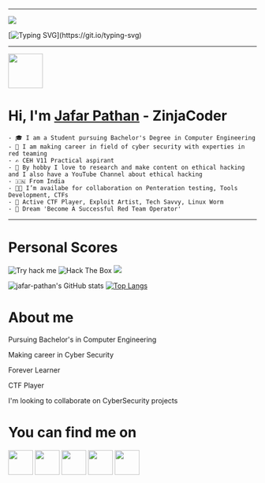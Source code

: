 

<!--
**jafar-pathan/jafar-pathan** is a ✨ _special_ ✨ repository because its `README.md` (this file) appears on your GitHub profile.

Here are some ideas to get you started:

- 🔭 I’m currently working on ...
- 🌱 I’m currently learning ...
- 👯 I’m looking to collaborate on ...
- 🤔 I’m looking for help with ...
- 💬 Ask me about ...
- 📫 How to reach me: ...
- 😄 Pronouns: ...
- ⚡ Fun fact: ...
-->

---
<img src="https://raw.githubusercontent.com/zinja-coder/zinja-coder/main/Zinja%20Coder.gif" widht="200px;" />

[![Typing SVG](https://readme-typing-svg.herokuapp.com?color=00ff00&lines=Who+is+Jafar+Pathan+❤️+H?;A+Computer+Engineering+Student;Proud+to+be+Indian+🇮🇳;A+CyberSecurity+Enthusiast;Cyber+Security+Researcher;CTF+Player;Exploit+Artist;Ethical+Hacking+Related+Content+Creator;Penetrations+Tester;)](https://git.io/typing-svg)

---
<img src = "https://raw.githubusercontent.com/MartinHeinz/MartinHeinz/master/wave.gif" width = 70px>

# Hi, I'm [Jafar Pathan]("https://www.jafarpathan.com/") - ZinjaCoder
```
- 🎓 I am a Student pursuing Bachelor's Degree in Computer Engineering
- 🔭 I am making career in field of cyber security with experties in red teaming
- ✍️ CEH V11 Practical aspirant
- 📕 By hobby I love to research and make content on ethical hacking and I also have a YouTube Channel about ethical hacking 
- 🇮🇳 From India
- 👨‍💻 I’m availabe for collaboration on Penteration testing, Tools Development, CTFs
- 🥷 Active CTF Player, Exploit Artist, Tech Savvy, Linux Worm
- 🚩 Dream 'Become A Successful Red Team Operator'
```

---
# Personal Scores
![Try hack me](https://tryhackme-badges.s3.amazonaws.com/Z1njaC0d3r.png)
![Hack The Box](http://www.hackthebox.eu/badge/image/1123401)
![](https://komarev.com/ghpvc/?username=zinja-coder)

![jafar-pathan's GitHub stats](https://github-readme-stats.vercel.app/api?username=zinja-coder&show_icons=true&theme=dark)
[![Top Langs](https://github-readme-stats.vercel.app/api/top-langs/?username=zinja-coder&layout=compact)](https://github.com/anuraghazra/github-readme-stats)

# About me
Pursuing Bachelor's in Computer Engineering

Making career in Cyber Security

Forever Learner

CTF Player

I'm looking to collaborate on CyberSecurity projects


# You can find me on 

<a href="https://www.linkedin.com/in/jafar-pathan-7109821aa/" target="blank"><img align="center" src="https://simpleicons.org/icons/linkedin.svg" height="50"/></a>
<a href="https://hackerrank.com/zinjacoder007/" target="_blank"><img align="center" src="https://simpleicons.org/icons/hackerrank.svg" height="50"/></a>
<a href="https://github.com/jafar-pathan" target="_blank"><img align="center" src="https://simpleicons.org/icons/github.svg" height="50"/></a>
<a href="https://app.hackthebox.com/profile/1123401" target="_blank"><img align="center" src="https://simpleicons.org/icons/hackthebox.svg" height="50"/></a>
<a href="https://tryhackme.com/p/Z1njaC0d3r" target="_blank"><img align="center" src="https://simpleicons.org/icons/tryhackme.svg" height="50"/></a>



